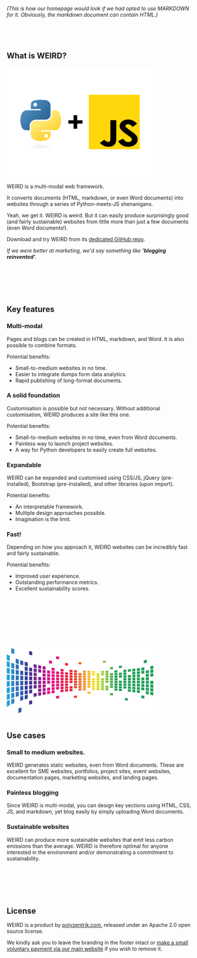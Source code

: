 *(This is how our homepage would look if we had opted to use MARKDOWN for it. Obviously, the markdown document can contain HTML.)*

&nbsp;

&nbsp;

## What is WEIRD?

<div class='right'>
  <img src='../images/pages/pyjs.webp' alt='Image containing the logos of Python and JavaScript.' />
</div>

WEIRD is a multi-modal web framework.

It converts documents (HTML, markdown, or even Word documents) into websites through a series of Python-meets-JS shenanigans.

Yeah, we get it. WEIRD is weird. But it can easily produce surprisingly good (and fairly sustainable) websites from little more than just a few documents (even Word documents!).

Download and try WEIRD from its [dedicated GitHub repo](https://github.com/jbolns/WEIRD).

*If we were better at marketing, we'd say something like **'blogging reinvented'**.*


&nbsp;

&nbsp;

&nbsp;

## Key features
### Multi-modal
Pages and blogs can be created in HTML, markdown, and Word. It is also possible to combine formats.

Potential benefits:

*	Small-to-medium websites in no time.
*	Easier to integrate dumps form data analytics.
*	Rapid publishing of long-format documents.
### A solid foundation
Customisation is possible but not necessary. Without additional customisation, WEIRD produces a site like this one.

Potential benefits:

*	Small-to-medium websites in no time, even from Word documents.
*	Painless way to launch project websites.
*	A way for Python developers to easily create full websites.
### Expandable
WEIRD can be expanded and customised using CSS/JS, jQuery (pre-installed), Bootstrap (pre-installed), and other libraries (upon import).

Potential benefits:

*	An interpretable framework.
*	Multiple design approaches possible.
*	Imagination is the limit.
### Fast!
Depending on how you approach it, WEIRD websites can be incredibly fast and fairly sustainable.

Potential benefits:

*	Improved user experience.
*	Outstanding performance metrics.
*	Excellent sustainability scores.

&nbsp;

&nbsp;

&nbsp;

&nbsp;

![Abstract image depicting a spectrum of colourful possibilities.](../images/pages/spectrum.webp)

## Use cases
### Small to medium websites.
WEIRD generates static websites, even from Word documents. These are excellent for SME websites, portfolios, project sites, event websites, documentation pages, marketing websites, and landing pages.

### Painless blogging
Since WEIRD is multi-modal, you can design key sections using HTML, CSS, JS, and markdown, yet blog easily by simply uploading Word documents.

### Sustainable websites
WEIRD can produce more sustainable websites that emit less carbon emissions than the average. WEIRD is therefore optimal for anyone interested in the environment and/or demonstrating a commitment to sustainability.

&nbsp;

&nbsp;

&nbsp;

## License
WEIRD is a product by [polyzentrik.com](https://www.polyzentrik.com/), released under an Apache 2.0 open source license.

We kindly ask you to leave the branding in the footer intact or [make a small voluntary payment via our main website](https://www.polyzentrik.com/help-us-help/) if you wish to remove it.


